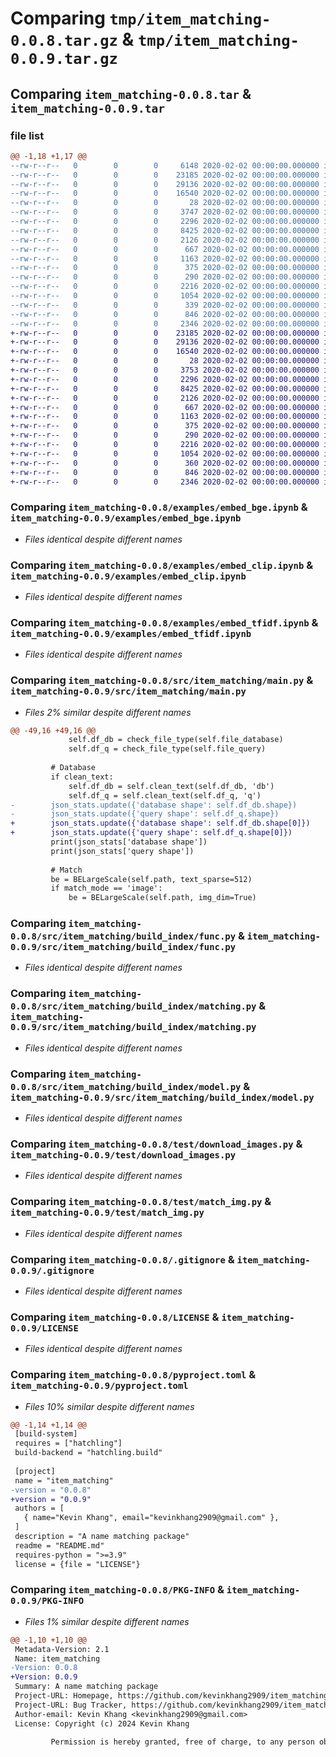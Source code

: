 # Comparing `tmp/item_matching-0.0.8.tar.gz` & `tmp/item_matching-0.0.9.tar.gz`

## Comparing `item_matching-0.0.8.tar` & `item_matching-0.0.9.tar`

### file list

```diff
@@ -1,18 +1,17 @@
--rw-r--r--   0        0        0     6148 2020-02-02 00:00:00.000000 item_matching-0.0.8/.DS_Store
--rw-r--r--   0        0        0    23185 2020-02-02 00:00:00.000000 item_matching-0.0.8/examples/embed_bge.ipynb
--rw-r--r--   0        0        0    29136 2020-02-02 00:00:00.000000 item_matching-0.0.8/examples/embed_clip.ipynb
--rw-r--r--   0        0        0    16540 2020-02-02 00:00:00.000000 item_matching-0.0.8/examples/embed_tfidf.ipynb
--rw-r--r--   0        0        0       28 2020-02-02 00:00:00.000000 item_matching-0.0.8/src/item_matching/__init__.py
--rw-r--r--   0        0        0     3747 2020-02-02 00:00:00.000000 item_matching-0.0.8/src/item_matching/main.py
--rw-r--r--   0        0        0     2296 2020-02-02 00:00:00.000000 item_matching-0.0.8/src/item_matching/build_index/func.py
--rw-r--r--   0        0        0     8425 2020-02-02 00:00:00.000000 item_matching-0.0.8/src/item_matching/build_index/matching.py
--rw-r--r--   0        0        0     2126 2020-02-02 00:00:00.000000 item_matching-0.0.8/src/item_matching/build_index/model.py
--rw-r--r--   0        0        0      667 2020-02-02 00:00:00.000000 item_matching-0.0.8/test/download_images.py
--rw-r--r--   0        0        0     1163 2020-02-02 00:00:00.000000 item_matching-0.0.8/test/match_img.py
--rw-r--r--   0        0        0      375 2020-02-02 00:00:00.000000 item_matching-0.0.8/test/match_text_by_df.py
--rw-r--r--   0        0        0      290 2020-02-02 00:00:00.000000 item_matching-0.0.8/test/match_text_by_path.py
--rw-r--r--   0        0        0     2216 2020-02-02 00:00:00.000000 item_matching-0.0.8/.gitignore
--rw-r--r--   0        0        0     1054 2020-02-02 00:00:00.000000 item_matching-0.0.8/LICENSE
--rw-r--r--   0        0        0      339 2020-02-02 00:00:00.000000 item_matching-0.0.8/README.md
--rw-r--r--   0        0        0      846 2020-02-02 00:00:00.000000 item_matching-0.0.8/pyproject.toml
--rw-r--r--   0        0        0     2346 2020-02-02 00:00:00.000000 item_matching-0.0.8/PKG-INFO
+-rw-r--r--   0        0        0    23185 2020-02-02 00:00:00.000000 item_matching-0.0.9/examples/embed_bge.ipynb
+-rw-r--r--   0        0        0    29136 2020-02-02 00:00:00.000000 item_matching-0.0.9/examples/embed_clip.ipynb
+-rw-r--r--   0        0        0    16540 2020-02-02 00:00:00.000000 item_matching-0.0.9/examples/embed_tfidf.ipynb
+-rw-r--r--   0        0        0       28 2020-02-02 00:00:00.000000 item_matching-0.0.9/src/item_matching/__init__.py
+-rw-r--r--   0        0        0     3753 2020-02-02 00:00:00.000000 item_matching-0.0.9/src/item_matching/main.py
+-rw-r--r--   0        0        0     2296 2020-02-02 00:00:00.000000 item_matching-0.0.9/src/item_matching/build_index/func.py
+-rw-r--r--   0        0        0     8425 2020-02-02 00:00:00.000000 item_matching-0.0.9/src/item_matching/build_index/matching.py
+-rw-r--r--   0        0        0     2126 2020-02-02 00:00:00.000000 item_matching-0.0.9/src/item_matching/build_index/model.py
+-rw-r--r--   0        0        0      667 2020-02-02 00:00:00.000000 item_matching-0.0.9/test/download_images.py
+-rw-r--r--   0        0        0     1163 2020-02-02 00:00:00.000000 item_matching-0.0.9/test/match_img.py
+-rw-r--r--   0        0        0      375 2020-02-02 00:00:00.000000 item_matching-0.0.9/test/match_text_by_df.py
+-rw-r--r--   0        0        0      290 2020-02-02 00:00:00.000000 item_matching-0.0.9/test/match_text_by_path.py
+-rw-r--r--   0        0        0     2216 2020-02-02 00:00:00.000000 item_matching-0.0.9/.gitignore
+-rw-r--r--   0        0        0     1054 2020-02-02 00:00:00.000000 item_matching-0.0.9/LICENSE
+-rw-r--r--   0        0        0      360 2020-02-02 00:00:00.000000 item_matching-0.0.9/README.md
+-rw-r--r--   0        0        0      846 2020-02-02 00:00:00.000000 item_matching-0.0.9/pyproject.toml
+-rw-r--r--   0        0        0     2346 2020-02-02 00:00:00.000000 item_matching-0.0.9/PKG-INFO
```

### Comparing `item_matching-0.0.8/examples/embed_bge.ipynb` & `item_matching-0.0.9/examples/embed_bge.ipynb`

 * *Files identical despite different names*

### Comparing `item_matching-0.0.8/examples/embed_clip.ipynb` & `item_matching-0.0.9/examples/embed_clip.ipynb`

 * *Files identical despite different names*

### Comparing `item_matching-0.0.8/examples/embed_tfidf.ipynb` & `item_matching-0.0.9/examples/embed_tfidf.ipynb`

 * *Files identical despite different names*

### Comparing `item_matching-0.0.8/src/item_matching/main.py` & `item_matching-0.0.9/src/item_matching/main.py`

 * *Files 2% similar despite different names*

```diff
@@ -49,16 +49,16 @@
             self.df_db = check_file_type(self.file_database)
             self.df_q = check_file_type(self.file_query)
 
         # Database
         if clean_text:
             self.df_db = self.clean_text(self.df_db, 'db')
             self.df_q = self.clean_text(self.df_q, 'q')
-        json_stats.update({'database shape': self.df_db.shape})
-        json_stats.update({'query shape': self.df_q.shape})
+        json_stats.update({'database shape': self.df_db.shape[0]})
+        json_stats.update({'query shape': self.df_q.shape[0]})
         print(json_stats['database shape'])
         print(json_stats['query shape'])
 
         # Match
         be = BELargeScale(self.path, text_sparse=512)
         if match_mode == 'image':
             be = BELargeScale(self.path, img_dim=True)
```

### Comparing `item_matching-0.0.8/src/item_matching/build_index/func.py` & `item_matching-0.0.9/src/item_matching/build_index/func.py`

 * *Files identical despite different names*

### Comparing `item_matching-0.0.8/src/item_matching/build_index/matching.py` & `item_matching-0.0.9/src/item_matching/build_index/matching.py`

 * *Files identical despite different names*

### Comparing `item_matching-0.0.8/src/item_matching/build_index/model.py` & `item_matching-0.0.9/src/item_matching/build_index/model.py`

 * *Files identical despite different names*

### Comparing `item_matching-0.0.8/test/download_images.py` & `item_matching-0.0.9/test/download_images.py`

 * *Files identical despite different names*

### Comparing `item_matching-0.0.8/test/match_img.py` & `item_matching-0.0.9/test/match_img.py`

 * *Files identical despite different names*

### Comparing `item_matching-0.0.8/.gitignore` & `item_matching-0.0.9/.gitignore`

 * *Files identical despite different names*

### Comparing `item_matching-0.0.8/LICENSE` & `item_matching-0.0.9/LICENSE`

 * *Files identical despite different names*

### Comparing `item_matching-0.0.8/pyproject.toml` & `item_matching-0.0.9/pyproject.toml`

 * *Files 10% similar despite different names*

```diff
@@ -1,14 +1,14 @@
 [build-system]
 requires = ["hatchling"]
 build-backend = "hatchling.build"
 
 [project]
 name = "item_matching"
-version = "0.0.8"
+version = "0.0.9"
 authors = [
   { name="Kevin Khang", email="kevinkhang2909@gmail.com" },
 ]
 description = "A name matching package"
 readme = "README.md"
 requires-python = ">=3.9"
 license = {file = "LICENSE"}
```

### Comparing `item_matching-0.0.8/PKG-INFO` & `item_matching-0.0.9/PKG-INFO`

 * *Files 1% similar despite different names*

```diff
@@ -1,10 +1,10 @@
 Metadata-Version: 2.1
 Name: item_matching
-Version: 0.0.8
+Version: 0.0.9
 Summary: A name matching package
 Project-URL: Homepage, https://github.com/kevinkhang2909/item_matching
 Project-URL: Bug Tracker, https://github.com/kevinkhang2909/item_matching/issues
 Author-email: Kevin Khang <kevinkhang2909@gmail.com>
 License: Copyright (c) 2024 Kevin Khang
         
         Permission is hereby granted, free of charge, to any person obtaining a copy
```

